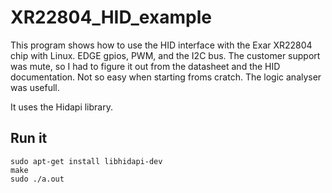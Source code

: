 
# XR22804_HID_example

This program shows how to use the HID interface with the Exar XR22804 chip with Linux. EDGE gpios, PWM, and the I2C bus.
The customer support was mute, so I had to figure it out from the datasheet and the HID documentation. Not so easy when starting froms cratch.
The logic analyser was usefull.

It uses the Hidapi library.

## Run it

```
sudo apt-get install libhidapi-dev
make
sudo ./a.out
```

